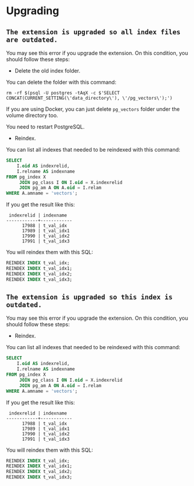 # Upgrading

## `The extension is upgraded so all index files are outdated.`

You may see this error if you upgrade the extension. On this condition, you should follow these steps:

* Delete the old index folder.

You can delete the folder with this command:

```shell
rm -rf $(psql -U postgres -tAqX -c $'SELECT CONCAT(CURRENT_SETTING(\'data_directory\'), \'/pg_vectors\');')
```

If you are using Docker, you can just delete `pg_vectors` folder under the volume directory too.

You need to restart PostgreSQL.

* Reindex.

You can list all indexes that needed to be reindexed with this command:

```sql
SELECT
    I.oid AS indexrelid,
    I.relname AS indexname
FROM pg_index X
     JOIN pg_class I ON I.oid = X.indexrelid
     JOIN pg_am A ON A.oid = I.relam
WHERE A.amname = 'vectors';
```

If you get the result like this:

```
 indexrelid | indexname  
------------+------------
      17988 | t_val_idx
      17989 | t_val_idx1
      17990 | t_val_idx2
      17991 | t_val_idx3
```

You will reindex them with this SQL:

```sql
REINDEX INDEX t_val_idx;
REINDEX INDEX t_val_idx1;
REINDEX INDEX t_val_idx2;
REINDEX INDEX t_val_idx3;
```

## `The extension is upgraded so this index is outdated.`

You may see this error if you upgrade the extension. On this condition, you should follow these steps:

* Reindex.

You can list all indexes that needed to be reindexed with this command:

```sql
SELECT
    I.oid AS indexrelid,
    I.relname AS indexname
FROM pg_index X
     JOIN pg_class I ON I.oid = X.indexrelid
     JOIN pg_am A ON A.oid = I.relam
WHERE A.amname = 'vectors';
```

If you get the result like this:

```
 indexrelid | indexname  
------------+------------
      17988 | t_val_idx
      17989 | t_val_idx1
      17990 | t_val_idx2
      17991 | t_val_idx3
```

You will reindex them with this SQL:

```sql
REINDEX INDEX t_val_idx;
REINDEX INDEX t_val_idx1;
REINDEX INDEX t_val_idx2;
REINDEX INDEX t_val_idx3;
```
